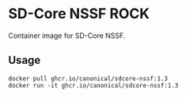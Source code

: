 # SD-Core NSSF ROCK

Container image for SD-Core NSSF.

## Usage

```console
docker pull ghcr.io/canonical/sdcore-nssf:1.3
docker run -it ghcr.io/canonical/sdcore-nssf:1.3
```
